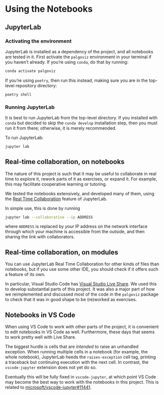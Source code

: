<!-- SPDX-License-Identifier: 0BSD -->

# Using the Notebooks

## JupyterLab

### Activating the environment

JupyterLab is installed as a dependency of the project, and all notebooks are
tested in it. First activate the `palgoviz` environment in your terminal
if you haven’t already. If you’re using `conda`, do that by running:

```sh
conda activate palgoviz
```

If you’re using `poetry`, then run this instead, making sure you are in the
top-level repository directory:

```sh
poetry shell
```

### Running JupyterLab

It is best to run JupyterLab from the top-level directory. If you installed
with `conda` but decided to skip the `conda develop` installation step, then
you must run it from there; otherwise, it is merely recommended.

To run JupyterLab:

```sh
jupyter lab
```

## Real-time collaboration, on notebooks

The nature of this project is such that it may be useful to collaborate in real
time to explore it, rework parts of it as exercises, or expand it. For example,
this may facilitate cooperative learning or tutoring.

We tested the notebooks extensively, and developed many of them, using the
[Real Time
Collaboration](https://jupyterlab.readthedocs.io/en/stable/user/rtc.html)
feature of JupyterLab.

In simple use, this is done by running

```sh
jupyter lab --collaborative --ip ADDRESS
```

where `ADDRESS` is replaced by *your* IP address on the network interface
through which your machine is accessible from the outside, and then sharing the
link with collaborators.

<!-- FIXME: There should probably be more, or less, detail above. -->

## Real-time collaboration, on modules

You can use JupyterLab Real Time Collaboration for other kinds of files than
notebooks, but if you use some other IDE, you should check if it offers such a
feature of its own.

In particular, Visual Studio Code has [Visual Studio Live
Share](https://visualstudio.microsoft.com/services/live-share/). We used this
to develop substantial parts of this project. It was also a major part of how
we reimplemented and discussed most of the code in the `palgoviz` package to
check that it was in good shape to be (re)worked as exercises.

## Notebooks in VS Code

When using VS Code to work with other parts of the project, it is convenient to
edit notebooks in VS Code as well. Furthermore, these days that seems to work
pretty well with Live Share.

<!-- FIXME: Verify and expand above: link to info on VSLS Jupyter features. -->

The biggest hurdle is cells that are *intended* to raise an unhandled
exception. When running multiple cells in a notebook (for example, the whole
notebook), JupyterLab heeds the `raises-exception` cell tag, printing a
traceback but continuing execution with the next cell. In contrast, the
`vscode-jupyter` extension does not yet do so.

Eventually this will be fully fixed in `vscode-jupyter`, at which point VS Code
may become the best way to work with the notebooks in this project. This is
related to
[microsoft/vscode-jupyter#11441](https://github.com/microsoft/vscode-jupyter/issues/11441).
